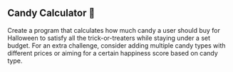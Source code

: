 ## Candy Calculator 🧮

Create a program that calculates how much candy a user should buy for Halloween to satisfy all the trick-or-treaters while staying under a set budget. For an extra challenge, consider adding multiple candy types with different prices or aiming for a certain happiness score based on candy type.
